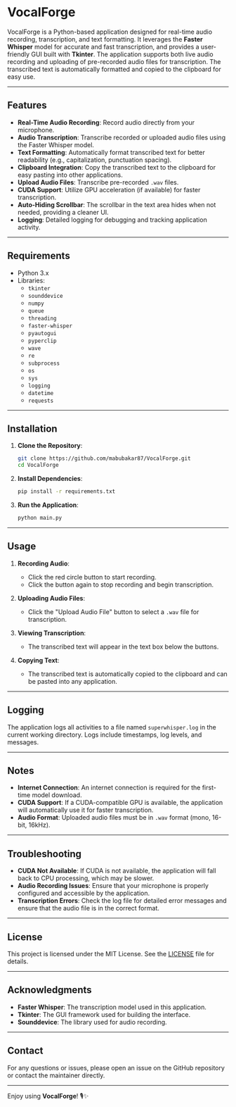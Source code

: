 # VocalForge

VocalForge is a Python-based application designed for real-time audio recording, transcription, and text formatting. It leverages the **Faster Whisper** model for accurate and fast transcription, and provides a user-friendly GUI built with **Tkinter**. The application supports both live audio recording and uploading of pre-recorded audio files for transcription. The transcribed text is automatically formatted and copied to the clipboard for easy use.

---

## Features

- **Real-Time Audio Recording**: Record audio directly from your microphone.
- **Audio Transcription**: Transcribe recorded or uploaded audio files using the Faster Whisper model.
- **Text Formatting**: Automatically format transcribed text for better readability (e.g., capitalization, punctuation spacing).
- **Clipboard Integration**: Copy the transcribed text to the clipboard for easy pasting into other applications.
- **Upload Audio Files**: Transcribe pre-recorded `.wav` files.
- **CUDA Support**: Utilize GPU acceleration (if available) for faster transcription.
- **Auto-Hiding Scrollbar**: The scrollbar in the text area hides when not needed, providing a cleaner UI.
- **Logging**: Detailed logging for debugging and tracking application activity.

---

## Requirements

- Python 3.x
- Libraries:
  - `tkinter`
  - `sounddevice`
  - `numpy`
  - `queue`
  - `threading`
  - `faster-whisper`
  - `pyautogui`
  - `pyperclip`
  - `wave`
  - `re`
  - `subprocess`
  - `os`
  - `sys`
  - `logging`
  - `datetime`
  - `requests`

---

## Installation

1. **Clone the Repository**:
   ```bash
   git clone https://github.com/mabubakar87/VocalForge.git
   cd VocalForge
   ```

2. **Install Dependencies**:
   ```bash
   pip install -r requirements.txt
   ```

3. **Run the Application**:
   ```bash
   python main.py
   ```

---

## Usage

1. **Recording Audio**:
   - Click the red circle button to start recording.
   - Click the button again to stop recording and begin transcription.

2. **Uploading Audio Files**:
   - Click the "Upload Audio File" button to select a `.wav` file for transcription.

3. **Viewing Transcription**:
   - The transcribed text will appear in the text box below the buttons.

4. **Copying Text**:
   - The transcribed text is automatically copied to the clipboard and can be pasted into any application.

---

## Logging

The application logs all activities to a file named `superwhisper.log` in the current working directory. Logs include timestamps, log levels, and messages.

---

## Notes

- **Internet Connection**: An internet connection is required for the first-time model download.
- **CUDA Support**: If a CUDA-compatible GPU is available, the application will automatically use it for faster transcription.
- **Audio Format**: Uploaded audio files must be in `.wav` format (mono, 16-bit, 16kHz).

---

## Troubleshooting

- **CUDA Not Available**: If CUDA is not available, the application will fall back to CPU processing, which may be slower.
- **Audio Recording Issues**: Ensure that your microphone is properly configured and accessible by the application.
- **Transcription Errors**: Check the log file for detailed error messages and ensure that the audio file is in the correct format.

---

## License

This project is licensed under the MIT License. See the [LICENSE](LICENSE) file for details.

---

## Acknowledgments

- **Faster Whisper**: The transcription model used in this application.
- **Tkinter**: The GUI framework used for building the interface.
- **Sounddevice**: The library used for audio recording.

---

## Contact

For any questions or issues, please open an issue on the GitHub repository or contact the maintainer directly.

---

Enjoy using **VocalForge**! 🎙️✨